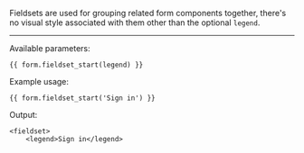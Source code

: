 Fieldsets are used for grouping related form components together, there's no visual style associated with them other than the optional `legend`.

----

Available parameters:

	{{ form.fieldset_start(legend) }}

Example usage:

	{{ form.fieldset_start('Sign in') }}

Output:

	<fieldset>
		<legend>Sign in</legend>
